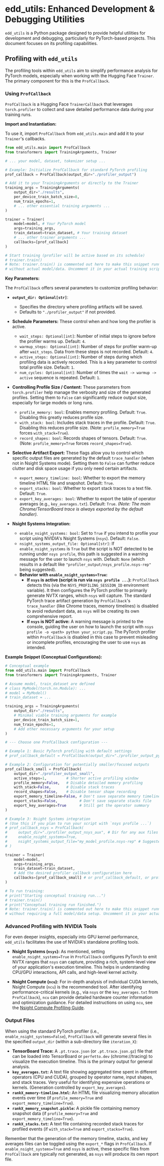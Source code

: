 # edd_utils: Enhanced Development & Debugging Utilities

`edd_utils` is a Python package designed to provide helpful utilities for development and debugging, particularly for PyTorch-based projects. This document focuses on its profiling capabilities.

## Profiling with `edd_utils`

The profiling tools within `edd_utils` aim to simplify performance analysis for PyTorch models, especially when working with the Hugging Face `Trainer`. The primary component for this is the `ProfCallback`.

### Using `ProfCallback`

`ProfCallback` is a Hugging Face `TrainerCallback` that leverages `torch.profiler` to collect and save detailed performance data during your training runs.

**Import and Instantiation:**

To use it, import `ProfCallback` from `edd_utils.main` and add it to your `Trainer`'s callbacks.

```python
from edd_utils.main import ProfCallback
from transformers import TrainingArguments, Trainer

# ... your model, dataset, tokenizer setup ...

# Example: Initialize ProfCallback for standard PyTorch profiling
prof_callback = ProfCallback(output_dir="./profiler_output")

# Add it to your TrainingArguments or directly to the Trainer
training_args = TrainingArguments(
    output_dir="./results",
    per_device_train_batch_size=8,
    num_train_epochs=1,
    # ... other essential training arguments ...
)

trainer = Trainer(
    model=model, # Your PyTorch model
    args=training_args,
    train_dataset=train_dataset, # Your training dataset
    # ... other trainer arguments ...
    callbacks=[prof_callback]
)

# Start training (profiler will be active based on its schedule)
# trainer.train() 
# Note: trainer.train() is commented out here to make this snippet runnable for illustration
# without actual model/data. Uncomment it in your actual training script.
```

**Key Parameters:**

The `ProfCallback` offers several parameters to customize profiling behavior:

*   **`output_dir: Optional[str]`**:
    *   Specifies the directory where profiling artifacts will be saved.
    *   Defaults to `"./profiler_output"` if not provided.

*   **Schedule Parameters:** These control when and how long the profiler is active.
    *   `wait_steps: Optional[int]`: Number of initial steps to ignore before the profiler warms up. Default: `4`.
    *   `warmup_steps: Optional[int]`: Number of steps for profiler warm-up after `wait_steps`. Data from these steps is not recorded. Default: `4`.
    *   `active_steps: Optional[int]`: Number of steps during which profiling data is actively recorded. This is a key parameter to control total profile size. Default: `1`.
    *   `num_cycles: Optional[int]`: Number of times the `wait -> warmup -> active` sequence is repeated. Default: `1`.

*   **Controlling Profile Size / Content:**
    These parameters from `torch.profiler` help manage the verbosity and size of the generated profiles. Setting them to `False` can significantly reduce output size, especially for large models or long runs.
    *   `profile_memory: bool`: Enables memory profiling. Default: `True`. Disabling this greatly reduces profile size.
    *   `with_stack: bool`: Includes stack traces in the profile. Default: `True`. Disabling this reduces profile size. (Note: `profile_memory=True` forces `with_stack=True`).
    *   `record_shapes: bool`: Records shapes of tensors. Default: `True`. (Note: `profile_memory=True` forces `record_shapes=True`).

*   **Selective Artifact Export:** These flags allow you to control which specific output files are generated by the default `trace_handler` (when not in Nsight Systems mode). Setting them to `False` can further reduce clutter and disk space usage if you only need certain artifacts.
    *   `export_memory_timeline: bool`: Whether to export the memory timeline HTML file and snapshot. Default: `True`.
    *   `export_stacks: bool`: Whether to export stack traces to a text file. Default: `True`.
    *   `export_key_averages: bool`: Whether to export the table of operator averages (e.g., `key_averages.txt`). Default: `True`.
    *(Note: The main Chrome/TensorBoard trace is always exported by the default handler).*

*   **Nsight Systems Integration:**
    *   `enable_nsight_systems: bool`: Set to `True` if you intend to profile your script using NVIDIA's Nsight Systems (`nsys`). Default: `False`.
    *   `nsight_systems_output_file: Optional[str]`: If `enable_nsight_systems` is `True` but the script is NOT detected to be running under `nsys profile`, this path is suggested in a warning message for the user to launch `nsys` with. Default: `None` (which results in a default like `"profiler_output/nsys_profile.nsys-rep"` being suggested).
    *   **Behavior with `enable_nsight_systems=True`:**
        *   **If `nsys` is active (script is run via `nsys profile ...`):** `ProfCallback` detects this (via the `NSYS_PROFILING_SESSION_ID` environment variable). It then configures the PyTorch profiler to primarily generate NVTX ranges, which `nsys` will capture. The standard PyTorch trace artifact generation by `ProfCallback`'s `trace_handler` (like Chrome traces, memory timelines) is disabled to avoid redundant data, as `nsys` will be creating its own comprehensive report.
        *   **If `nsys` is NOT active:** A warning message is printed to the console, guiding the user on how to launch the script with `nsys profile -o <path> python your_script.py`. The PyTorch profiler within `ProfCallback` is disabled in this case to prevent misleading or incomplete profiles, encouraging the user to use `nsys` as intended.

**Example Snippet (Conceptual Configurations):**

```python
# Conceptual example
from edd_utils.main import ProfCallback
from transformers import TrainingArguments, Trainer

# Assume model, train_dataset are defined
# class MyModel(torch.nn.Module): ...
# model = MyModel()
# train_dataset = ...

training_args = TrainingArguments(
    output_dir="./results",
    # Minimal viable training arguments for example
    per_device_train_batch_size=1,
    num_train_epochs=1,
    # Add other necessary arguments for your setup
)

# --- Choose one ProfCallback configuration ---

# Example 1: Basic PyTorch profiling with default settings
# prof_callback_default = ProfCallback(output_dir="./profiler_output_pytorch")

# Example 2: Configuration for potentially smaller/focused outputs
prof_callback_small = ProfCallback(
    output_dir="./profiler_output_small",
    active_steps=1,         # Shorter active profiling window
    profile_memory=False,   # Disable detailed memory profiling
    with_stack=False,       # Disable stack traces
    record_shapes=False,    # Disable tensor shape recording
    export_memory_timeline=False, # Don't save separate memory timeline HTML
    export_stacks=False,          # Don't save separate stacks file
    export_key_averages=True      # Still get the operator summary
)

# Example 3: Nsight Systems integration
# (Use this if you plan to run your script with `nsys profile ...`)
# prof_callback_nsys = ProfCallback(
#     output_dir="./profiler_output_nsys_aux", # Dir for any aux files if needed, nsys controls main output
#     enable_nsight_systems=True,
#     nsight_systems_output_file="my_model_profile.nsys-rep" # Suggested name for nsys output
# )

trainer = Trainer(
    model=model,
    args=training_args,
    train_dataset=train_dataset,
    # Add the desired profiler callback configuration here
    callbacks=[prof_callback_small] # or prof_callback_default, or prof_callback_nsys
)

# To run training:
# print("Starting conceptual training run...")
# trainer.train() 
# print("Conceptual training run finished.")
# Note: trainer.train() is commented out here to make this snippet runnable for illustration
# without requiring a full model/data setup. Uncomment it in your actual training script.
```

### Advanced Profiling with NVIDIA Tools

For even deeper insights, especially into GPU kernel performance, `edd_utils` facilitates the use of NVIDIA's standalone profiling tools.

*   **Nsight Systems (`nsys`):**
    As mentioned, setting `enable_nsight_systems=True` in `ProfCallback` configures PyTorch to emit NVTX ranges that `nsys` can capture, providing a rich, system-level view of your application's execution timeline. This helps in understanding CPU/GPU interactions, API calls, and high-level kernel activity.

*   **Nsight Compute (`ncu`):**
    For in-depth analysis of individual CUDA kernels, Nsight Compute (`ncu`) is the recommended tool. After identifying performance-critical kernels (e.g., via `nsys` or the `key_averages.txt` from `ProfCallback`), `ncu` can provide detailed hardware counter information and optimization guidance.
    For detailed instructions on using `ncu`, see the [Nsight Compute Profiling Guide](docs/nsight_compute_guidance.md).

### Output Files

When using the standard PyTorch profiler (i.e., `enable_nsight_systems=False`), `ProfCallback` will generate several files in the specified `output_dir` (within a sub-directory like `iteration_X`):

*   **TensorBoard Trace:** A `.pt.trace.json` (or `.pt.trace.json.gz`) file that can be loaded into TensorBoard or `perfetto.dev` (chrome://tracing) to visualize the execution timeline. This is the primary output for general analysis.
*   **`key_averages.txt`:** A text file showing aggregated time spent in different operators (CPU and CUDA), grouped by operator name, input shapes, and stack traces. Very useful for identifying expensive operations or kernels. (Generation controlled by `export_key_averages`).
*   **`rankX_memory-timeline.html`:** An HTML file visualizing memory allocation events over time (if `profile_memory=True` and `export_memory_timeline=True`).
*   **`rankX_memory_snapshot.pickle`:** A pickle file containing memory snapshot data (if `profile_memory=True` and `export_memory_timeline=True`).
*   **`rankX_stacks.txt`:** A text file containing recorded stack traces for profiled events (if `with_stack=True` and `export_stacks=True`).

Remember that the generation of the memory timeline, stacks, and key averages files can be toggled using the `export_*` flags in `ProfCallback`. If `enable_nsight_systems=True` and `nsys` is active, these specific files from `ProfCallback` are typically not generated, as `nsys` will produce its own report file.
